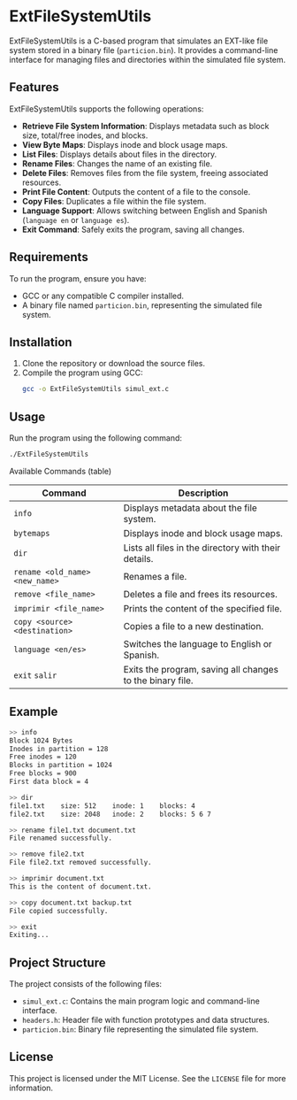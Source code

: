 # ExtFileSystemUtils

ExtFileSystemUtils is a C-based program that simulates an EXT-like file system stored in a binary file (`particion.bin`). It provides a command-line interface for managing files and directories within the simulated file system.

## Features

ExtFileSystemUtils supports the following operations:
- **Retrieve File System Information**: Displays metadata such as block size, total/free inodes, and blocks.
- **View Byte Maps**: Displays inode and block usage maps.
- **List Files**: Displays details about files in the directory.
- **Rename Files**: Changes the name of an existing file.
- **Delete Files**: Removes files from the file system, freeing associated resources.
- **Print File Content**: Outputs the content of a file to the console.
- **Copy Files**: Duplicates a file within the file system.
- **Language Support**: Allows switching between English and Spanish (`language en` or `language es`).
- **Exit Command**: Safely exits the program, saving all changes.

## Requirements

To run the program, ensure you have:
- GCC or any compatible C compiler installed.
- A binary file named `particion.bin`, representing the simulated file system.

## Installation

1. Clone the repository or download the source files.
2. Compile the program using GCC:
   ```bash
   gcc -o ExtFileSystemUtils simul_ext.c

## Usage

Run the program using the following command:
```bash
./ExtFileSystemUtils
```

Available Commands (table)

| Command | Description |
| --- | --- |
| `info` | Displays metadata about the file system. |
| `bytemaps` | Displays inode and block usage maps. |
| `dir` | Lists all files in the directory with their details. |
| `rename <old_name> <new_name>` | Renames a file. |
| `remove <file_name>` | Deletes a file and frees its resources. |
| `imprimir <file_name>` | Prints the content of the specified file. |
| `copy <source> <destination>` | Copies a file to a new destination. |
| `language <en/es>` | Switches the language to English or Spanish. |
| `exit` `salir` | Exits the program, saving all changes to the binary file. |

## Example

```bash
>> info
Block 1024 Bytes
Inodes in partition = 128
Free inodes = 120
Blocks in partition = 1024
Free blocks = 900
First data block = 4

>> dir
file1.txt    size: 512    inode: 1    blocks: 4
file2.txt    size: 2048   inode: 2    blocks: 5 6 7

>> rename file1.txt document.txt
File renamed successfully.

>> remove file2.txt
File file2.txt removed successfully.

>> imprimir document.txt
This is the content of document.txt.

>> copy document.txt backup.txt
File copied successfully.

>> exit
Exiting...
```

## Project Structure

The project consists of the following files:
- `simul_ext.c`: Contains the main program logic and command-line interface.
- `headers.h`: Header file with function prototypes and data structures.
- `particion.bin`: Binary file representing the simulated file system.

## License

This project is licensed under the MIT License. See the `LICENSE` file for more information.

